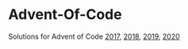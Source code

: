 # Advent-Of-Code
Solutions for Advent of Code <a href="https://adventofcode.com/2017">2017</a>, <a href="https://adventofcode.com/2018">2018</a>, <a href="https://adventofcode.com/2019">2019</a>, <a href="https://adventofcode.com/2020">2020</a>

